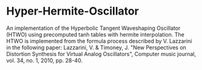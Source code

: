 # Hyper-Hermite-Oscillator
An implementation of the Hyperbolic Tangent Waveshaping Oscillator (HTWO) using precomputed tanh tables with hermite interpolation. 
The HTWO is implemented from the formula process described by V. Lazzarini in the following paper: Lazzarini, V. & Timoney, J. "New Perspectives on Distortion Synthesis for Virtual Analog Oscillators", Computer music journal, vol. 34, no. 1, 2010, pp. 28-40.
